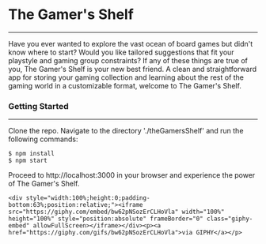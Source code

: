 # The Gamer's Shelf
- - - -


Have you ever wanted to explore the vast ocean of board games but didn't know where to start? Would you like tailored suggestions that fit your playstyle and gaming group constraints? If any of these things are true of you, The Gamer's Shelf is your new best friend. A clean and straightforward app for storing your gaming collection and learning about the rest of the gaming world in a customizable format, welcome to The Gamer's Shelf.

### Getting Started
- - -
Clone the repo.
Navigate to the directory './theGamersShelf' and run the following commands:

    $ npm install
    $ npm start

Proceed to http://localhost:3000 in your browser and experience the power of The Gamer's Shelf.

    <div style="width:100%;height:0;padding-bottom:63%;position:relative;"><iframe src="https://giphy.com/embed/bw62pNSozErCLHoVla" width="100%" height="100%" style="position:absolute" frameBorder="0" class="giphy-embed" allowFullScreen></iframe></div><p><a href="https://giphy.com/gifs/bw62pNSozErCLHoVla">via GIPHY</a></p>
